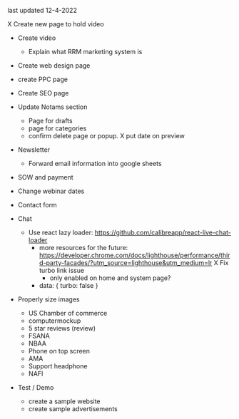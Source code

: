 last updated 12-4-2022

X Create new page to hold video
- Create video
  - Explain what RRM marketing system is
- Create web design page
- create PPC page
- Create SEO page
- Update Notams section
  - Page for drafts
  - page for categories
  - confirm delete page or popup.
  X put date on preview
- Newsletter
  - Forward email information into google sheets
- SOW and payment
- Change webinar dates
- Contact form
- Chat
  - Use react lazy loader: https://github.com/calibreapp/react-live-chat-loader
    - more resources for the future: https://developer.chrome.com/docs/lighthouse/performance/third-party-facades/?utm_source=lighthouse&utm_medium=lr
    X Fix turbo link issue
      - only enabled on home and system page?
    - data: { turbo: false }
- Properly size images
  - US Chamber of commerce
  - computermockup
  - 5 star reviews (review)
  - FSANA
  - NBAA
  - Phone on top screen
  - AMA
  - Support headphone
  - NAFI


- Test / Demo
  - create a sample website
  - create sample advertisements